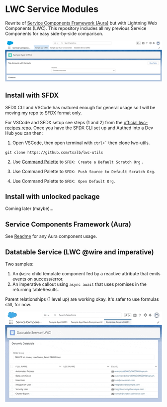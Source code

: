 # LWC Service Modules

Rewrite of [Service Components Framework (Aura)](https://github.com/tsalb/sfdc-lightning-service-components) but with Lightning Web Components (LWC). This repository includes all my previous Service Components for easy side-by-side comparison.

![side-by-side](/readme-images/side-by-side.png?raw=true)

## Install with SFDX

SFDX CLI and VSCode has matured enough for general usage so I will be moving my repo to SFDX format only.

For VSCode and SFDX setup see steps (1 and 2) from the [official lwc-recipes repo](https://github.com/trailheadapps/lwc-recipes#installing-recipes-using-salesforce-dx). Once you have the SFDX CLI set up and Authed into a Dev Hub you can then:

1) Open VSCode, then open terminal with `` ctrl+` `` then clone lwc-utils.

```
git clone https://github.com/tsalb/lwc-utils
```

2) Use [Command Palette](https://code.visualstudio.com/docs/getstarted/userinterface#_command-palette) to `SFDX: Create a Default Scratch Org` .

3) Use Command Palette to `SFDX: Push Source to Default Scratch Org`.

4) Use Command Palette to `SFDX: Open Default Org`.

## Install with unlocked package

Coming later (maybe)...

## Service Components Framework (Aura)

See [Readme](https://github.com/tsalb/sfdc-lightning-service-components#dataservice-usage-example) for any Aura component usage.

## Datatable Service (LWC @wire and imperative)

Two samples:

1) An `@wire` child template component fed by a reactive attribute that emits events on success/error. 
2) An imperative callout using `async await` that uses promises in the returning tableResults.

Parent relationships (1 level up) are working okay. It's safer to use formulas still, for now.

![side-by-side](/readme-images/datatable.gif?raw=true)


